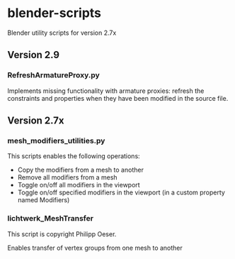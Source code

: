 # blender-scripts
Blender utility scripts for version 2.7x

## Version 2.9

### RefreshArmatureProxy.py 
Implements missing functionality with armature proxies: refresh the constraints and properties when they have been modified in the source file.

## Version 2.7x

### mesh_modifiers_utilities.py
This scripts enables the following operations:
* Copy the modifiers from a mesh to another
* Remove all modifiers from a mesh
* Toggle on/off all modifiers in the viewport
* Toggle on/off specified modifiers in the viewport (in a custom property named Modifiers)

### lichtwerk_MeshTransfer
This script is copyright Philipp Oeser.

Enables transfer of vertex groups from one mesh to another

